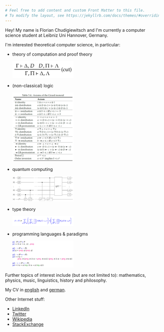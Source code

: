 ```yaml
---
# Feel free to add content and custom Front Matter to this file.
# To modify the layout, see https://jekyllrb.com/docs/themes/#overriding-theme-defaults
---
```

Hey! My name is Florian Chudigiewitsch and I'm currently a computer science student at Leibniz Uni Hannover, Germany.

I'm interested theoretical computer science, in particular:

- theory of computation and proof theory

    <img src="img/proof.png" width="200">

- (non-classical) logic

    <img src="img/logic.png" width="200">

- quantum computing

    <img src="img/quantum.png" width="200">

- type theory

    <img src="img/type.png" width="200">

- programming languages & paradigms

    <img src="img/prog.png" width="200">

Further topics of interest include (but are not limited to): mathematics, physics, music, linguistics, history and philosophy.

My CV in [english](doc/Florian_Chudigiewitsch_EN.pdf) and [german](doc/Florian_Chudigiewitsch_DE.pdf).

Other Internet stuff:

- [LinkedIn](https://www.linkedin.com/in/infoflo/)
- [Twitter](https://twitter.com/fchdev)
- [Wikipedia](https://de.wikipedia.org/wiki/User:Florian_Chudigiewitsch)
- [StackExchange](https://stackexchange.com/users/18223839/florian-chudigiewitsch)